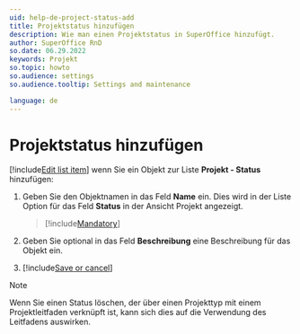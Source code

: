 ```yaml
---
uid: help-de-project-status-add
title: Projektstatus hinzufügen
description: Wie man einen Projektstatus in SuperOffice hinzufügt.
author: SuperOffice RnD
so.date: 06.29.2022
keywords: Projekt
so.topic: howto
so.audience: settings
so.audience.tooltip: Settings and maintenance

language: de
---
```


# Projektstatus hinzufügen

[!include[Edit list item](includes/edit-list-item.md)] wenn Sie ein Objekt zur Liste **Projekt - Status** hinzufügen:

1. Geben Sie den Objektnamen in das Feld **Name** ein. Dies wird in der Liste Option für das Feld **Status** in der Ansicht Projekt angezeigt.

    > [!include[Mandatory](includes/note-mandatory-field.md)]

2. Geben Sie optional in das Feld **Beschreibung** eine Beschreibung für das Objekt ein.

3. [!include[Save or cancel](includes/save-or-cancel.md)]

> [!NOTE]
> Wenn Sie einen Status löschen, der über einen Projekttyp mit einem Projektleitfaden verknüpft ist, kann sich dies auf die Verwendung des Leitfadens auswirken.
